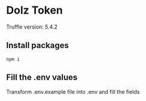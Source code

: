 # Dolz Token

Truffle version: 5.4.2

## Install packages

```
npm i
```

## Fill the .env values
Transform .env.example file into .env and fill the fields
